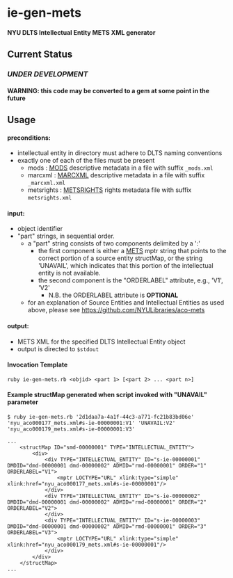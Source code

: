 # ie-gen-mets

#### NYU DLTS Intellectual Entity METS XML generator

## Current Status

### *UNDER DEVELOPMENT*
#### WARNING: this code may be converted to a gem at some point in the future


## Usage

#### preconditions:
     
- intellectual entity in directory must adhere to DLTS naming conventions
- exactly one of each of the files must be present
  - mods : [MODS](http://www.loc.gov/standards/mods/) descriptive metadata in a file with suffix ```_mods.xml```
  - marcxml : [MARCXML](http://www.loc.gov/standards/marcxml/) descriptive metadata in a file with suffix ```_marcxml.xml```
  - metsrights : [METSRIGHTS](http://www.loc.gov/standards/rights/METSRights.xsd) rights metadata file with suffix ```metsrights.xml```

#### input:
- object identifier
- "part" strings, in sequential order.
  - a "part" string consists of two components delimited by a ':'
    - the first component is either a [METS](http://www.loc.gov/standards/mets/) mptr string that points to the correct portion of a source entity structMap,
	  or the string 'UNAVAIL', which indicates that this portion of the intellectual entity is not available.
	- the second component is the "ORDERLABEL" attribute, e.g., 'V1', 'V2'
	  - N.B. the ORDERLABEL attribute is **OPTIONAL**
  - for an explanation of Source Entities and Intellectual Entities as used above, please see https://github.com/NYULibraries/aco-mets
    

#### output:
- METS XML for the specified DLTS Intellectual Entity object
- output is directed to ```$stdout```


#### Invocation Template
```
ruby ie-gen-mets.rb <objid> <part 1> [<part 2> ... <part n>]
```


#### Example structMap generated when script invoked with "UNAVAIL" parameter
```
$ ruby ie-gen-mets.rb '2d1daa7a-4a1f-44c3-a771-fc21b83bd06e'  'nyu_aco000177_mets.xml#s-ie-00000001:V1' 'UNAVAIL:V2' 'nyu_aco000179_mets.xml#s-ie-00000001:V3'
```

```
...
    <structMap ID="smd-00000001" TYPE="INTELLECTUAL_ENTITY">
        <div>
            <div TYPE="INTELLECTUAL_ENTITY" ID="s-ie-00000001" DMDID="dmd-00000001 dmd-00000002" ADMID="rmd-00000001" ORDER="1" ORDERLABEL="V1">
                <mptr LOCTYPE="URL" xlink:type="simple" xlink:href="nyu_aco000177_mets.xml#s-ie-00000001"/>
            </div>
            <div TYPE="INTELLECTUAL_ENTITY" ID="s-ie-00000002" DMDID="dmd-00000001 dmd-00000002" ADMID="rmd-00000001" ORDER="2" ORDERLABEL="V2">
            </div>
            <div TYPE="INTELLECTUAL_ENTITY" ID="s-ie-00000003" DMDID="dmd-00000001 dmd-00000002" ADMID="rmd-00000001" ORDER="3" ORDERLABEL="V3">
                <mptr LOCTYPE="URL" xlink:type="simple" xlink:href="nyu_aco000179_mets.xml#s-ie-00000001"/>
            </div>
        </div>
    </structMap>
...
```
